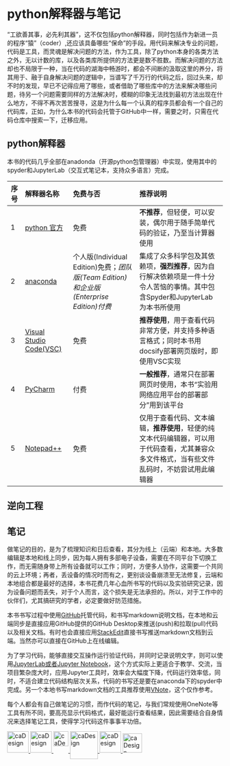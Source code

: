 # python解释器与笔记
“工欲善其事，必先利其器”，这不仅包括python解释器，同时包括作为新进一员的程序“猿”（coder）,还应该具备哪些“保命”的手段。用代码来解决专业的问题，代码是工具，而灵魂是解决问题的方法，作为工具，除了python本身的各类方法之外，无以计数的库，以及各类库所提供的方法更是数不胜数。而解决问题的方法却也不局限于一种，当在代码的湖海中畅游时，都会不间断的汲取这里的养分，将其用于、融于自身解决问题的逻辑中，当谱写了千万行的代码之后，回过头来，却不时的发现，早已不记得应用了哪些，或者借助了哪些库中的方法来解决哪些问题，待另一个问题需要同样的方法解决时，模糊的印象无法找到最初方法出现在什么地方，不得不再次苦苦搜寻，这是为什么每一个认真的程序员都会有一个自己的代码库，正如，为什么本书的代码会托管于GitHub中一样，需要之时，只需在代码仓库中搜索一下，迁移应用。

## python解释器
本书的代码几乎全部在anadonda（开源python包管理器）中实现，使用其中的spyder和JupyterLab（交互式笔记本，支持众多语言）完成。

序号 |解释器名称| 免费与否|推荐说明|
------------ |:-------------|:-------------|:-------------|
1 |[python 官方](https://www.python.org/downloads/)|免费|**不推荐**，但轻便，可以安装，偶尔用于随手简单代码的验证，乃至当计算器使用| 
2 |[anaconda](https://www.anaconda.com/)|个人版(Individual Edition)免费；<em>团队版(Team Edition)和企业版(Enterprise Edition)付费</em> |集成了众多科学包及其依赖项，**强烈推荐**，因为自行解决依赖项是一件十分令人苦恼的事情。其中包含Spyder和JupyterLab为本书所使用|
3 |[Visual Studio Code(VSC)](https://code.visualstudio.com/)|免费|**推荐使用**，用于查看代码非常方便，并支持多种语言格式；同时本书用docsify部署网页版时，即使用VSC实现|
4 |[PyCharm](https://www.jetbrains.com/pycharm/download/#section=windows)|付费|**一般推荐**，通常只在部署网页时使用，本书“实验用网络应用平台的部署部分”用到该平台|
5 |[Notepad++](https://notepad-plus-plus.org/)|免费|仅用于查看代码、文本编辑，**推荐使用**，轻便的纯文本代码编辑器，可以用于代码查看，尤其兼容众多文件格式，当有些文件乱码时，不妨尝试用此编辑器|

## 逆向工程

## 笔记
做笔记的目的，是为了梳理知识和日后查看，其分为线上（云端）和本地。大多数编辑是本地和线上同步，因为每人拥有多部电子设备，需要在不同平台下切换工作，而无需随身带上所有设备就可以工作；同时，方便多人协作，这需要一个共同的云上环境；再者，丢设备的情况时而有之，更别谈设备崩溃至无法修复，云端和本地组合都是最好的选择，本书花费几年心血所书写的代码以及实验研究记录，因为设备问题而丢失，对于个人而言，这个损失是无法承担的。所以，对于工作中的伙伴们，尤其搞研究的学者，必定要做好防范措施。

本书书写过程中使用[GitHub](https://github.com/richieBao)托管代码，和书写markdown说明文档，在本地和云端同步是直接应用GitHub提供的GitHub Desktop来推送(push)和拉取(pull)代码以及相关文档。有时也会直接应用[StackEdit](https://stackedit.io/)直接书写推送markdown文档到云端。当然亦可以直接在GitHub上在线编辑。

为了学习代码，能够直接交互操作运行验证代码，并同时记录说明文字，则可以使用[JupyterLab或者Jupyter Notebook](https://jupyter.org/)，这个方式实际上更适合于教学、交流，当项目繁杂庞大时，应用Jupyter工具时，效率会大幅度下降，代码运行效率低，同时，不适合建立代码结构层次关系，代码的书写还是要在anaconda下的spyder中完成。另一个本地书写markdown文档的工具推荐使用[VNote](https://tamlok.github.io/vnote/en_us/)，这个仅作参考。

每个人都会有自己做笔记的习惯，而作代码的笔记，与我们常规使用OneNote等工具有所不同，要高亮显示代码格式，最好能运行查看结果，因此需要结合自身情况来选择笔记工具，使得学习代码这件事事半功倍。

<a href="https://www.anaconda.com/"><img src="./imgs/anacondaimg.jpg" height="50" width="auto" title="caDesign">
<a href="https://www.python.org/downloads/"><img src="./imgs/python-logo@2x.png" height="50" width="auto" title="caDesign">
<a href="https://code.visualstudio.com/"><img src="./imgs/vsc.jpg" height="35" width="auto" title="caDesign" align="top">
<a href="https://www.jetbrains.com/pycharm/download/#section=windows"><img src="./imgs/PyCharm_Logo1.png" height="65" width="auto" title="caDesign" align="top">
<a href="https://notepad-plus-plus.org/"><img src="./imgs/notepadlogo.png" height="50" width="auto" title="caDesign">
<a href="https://jupyter.org/"><img src="./imgs/logo_svg.png" height="45" width="auto" title="caDesign">

